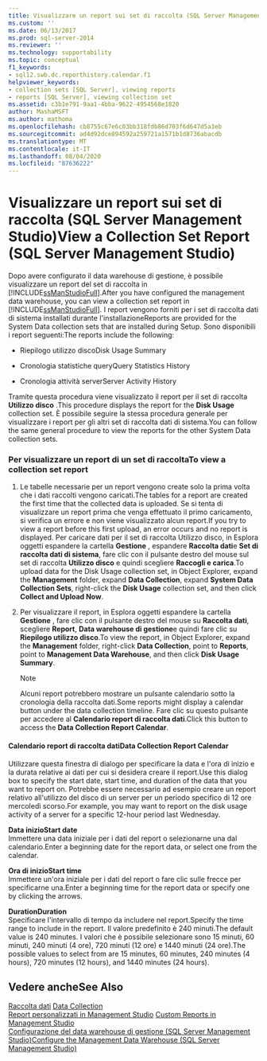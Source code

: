 ```yaml
---
title: Visualizzare un report sui set di raccolta (SQL Server Management Studio) | Microsoft Docs
ms.custom: ''
ms.date: 06/13/2017
ms.prod: sql-server-2014
ms.reviewer: ''
ms.technology: supportability
ms.topic: conceptual
f1_keywords:
- sql12.swb.dc.reporthistory.calendar.f1
helpviewer_keywords:
- collection sets [SQL Server], viewing reports
- reports [SQL Server], viewing collection set
ms.assetid: c3b1e791-9aa1-4bba-9622-4954568e1820
author: MashaMSFT
ms.author: mathoma
ms.openlocfilehash: cb8755c67e6c03bb318fdb86d703f6d647d5a3eb
ms.sourcegitcommit: ad4d92dce894592a259721a1571b1d8736abacdb
ms.translationtype: MT
ms.contentlocale: it-IT
ms.lasthandoff: 08/04/2020
ms.locfileid: "87636222"
---
```

# <a name="view-a-collection-set-report-sql-server-management-studio"></a><span data-ttu-id="b9d25-102">Visualizzare un report sui set di raccolta (SQL Server Management Studio)</span><span class="sxs-lookup"><span data-stu-id="b9d25-102">View a Collection Set Report (SQL Server Management Studio)</span></span>
  <span data-ttu-id="b9d25-103">Dopo avere configurato il data warehouse di gestione, è possibile visualizzare un report del set di raccolta in [!INCLUDE[ssManStudioFull](../../includes/ssmanstudiofull-md.md)].</span><span class="sxs-lookup"><span data-stu-id="b9d25-103">After you have configured the management data warehouse, you can view a collection set report in [!INCLUDE[ssManStudioFull](../../includes/ssmanstudiofull-md.md)].</span></span> <span data-ttu-id="b9d25-104">I report vengono forniti per i set di raccolta dati di sistema installati durante l'installazione</span><span class="sxs-lookup"><span data-stu-id="b9d25-104">Reports are provided for the System Data collection sets that are installed during Setup.</span></span> <span data-ttu-id="b9d25-105">Sono disponibili i report seguenti:</span><span class="sxs-lookup"><span data-stu-id="b9d25-105">The reports include the following:</span></span>  
  
-   <span data-ttu-id="b9d25-106">Riepilogo utilizzo disco</span><span class="sxs-lookup"><span data-stu-id="b9d25-106">Disk Usage Summary</span></span>  
  
-   <span data-ttu-id="b9d25-107">Cronologia statistiche query</span><span class="sxs-lookup"><span data-stu-id="b9d25-107">Query Statistics History</span></span>  
  
-   <span data-ttu-id="b9d25-108">Cronologia attività server</span><span class="sxs-lookup"><span data-stu-id="b9d25-108">Server Activity History</span></span>  
  
 <span data-ttu-id="b9d25-109">Tramite questa procedura viene visualizzato il report per il set di raccolta **Utilizzo disco** .</span><span class="sxs-lookup"><span data-stu-id="b9d25-109">This procedure displays the report for the **Disk Usage** collection set.</span></span> <span data-ttu-id="b9d25-110">È possibile seguire la stessa procedura generale per visualizzare i report per gli altri set di raccolta dati di sistema.</span><span class="sxs-lookup"><span data-stu-id="b9d25-110">You can follow the same general procedure to view the reports for the other System Data collection sets.</span></span>  
  
### <a name="to-view-a-collection-set-report"></a><span data-ttu-id="b9d25-111">Per visualizzare un report di un set di raccolta</span><span class="sxs-lookup"><span data-stu-id="b9d25-111">To view a collection set report</span></span>  
  
1.  <span data-ttu-id="b9d25-112">Le tabelle necessarie per un report vengono create solo la prima volta che i dati raccolti vengono caricati.</span><span class="sxs-lookup"><span data-stu-id="b9d25-112">The tables for a report are created the first time that the collected data is uploaded.</span></span> <span data-ttu-id="b9d25-113">Se si tenta di visualizzare un report prima che venga effettuato il primo caricamento, si verifica un errore e non viene visualizzato alcun report.</span><span class="sxs-lookup"><span data-stu-id="b9d25-113">If you try to view a report before this first upload, an error occurs and no report is displayed.</span></span> <span data-ttu-id="b9d25-114">Per caricare dati per il set di raccolta Utilizzo disco, in Esplora oggetti espandere la cartella **Gestione** , espandere **Raccolta dati**e **Set di raccolta dati di sistema**, fare clic con il pulsante destro del mouse sul set di raccolta **Utilizzo disco** e quindi scegliere **Raccogli e carica**.</span><span class="sxs-lookup"><span data-stu-id="b9d25-114">To upload data for the Disk Usage collection set, in Object Explorer, expand the **Management** folder, expand **Data Collection**, expand **System Data Collection Sets**, right-click the **Disk Usage** collection set, and then click **Collect and Upload Now**.</span></span>  
  
2.  <span data-ttu-id="b9d25-115">Per visualizzare il report, in Esplora oggetti espandere la cartella **Gestione** , fare clic con il pulsante destro del mouse su **Raccolta dati**, scegliere **Report**, **Data warehouse di gestione**e quindi fare clic su **Riepilogo utilizzo disco**.</span><span class="sxs-lookup"><span data-stu-id="b9d25-115">To view the report, in Object Explorer, expand the **Management** folder, right-click **Data Collection**, point to **Reports**, point to **Management Data Warehouse**, and then click **Disk Usage Summary**.</span></span>  
  
    > [!NOTE]  
    >  <span data-ttu-id="b9d25-116">Alcuni report potrebbero mostrare un pulsante calendario sotto la cronologia della raccolta dati.</span><span class="sxs-lookup"><span data-stu-id="b9d25-116">Some reports might display a calendar button under the data collection timeline.</span></span> <span data-ttu-id="b9d25-117">Fare clic su questo pulsante per accedere al **Calendario report di raccolta dati**.</span><span class="sxs-lookup"><span data-stu-id="b9d25-117">Click this button to access the **Data Collection Report Calendar**.</span></span>  
  
#### <a name="data-collection-report-calendar"></a><span data-ttu-id="b9d25-118">Calendario report di raccolta dati</span><span class="sxs-lookup"><span data-stu-id="b9d25-118">Data Collection Report Calendar</span></span>  
 <span data-ttu-id="b9d25-119">Utilizzare questa finestra di dialogo per specificare la data e l'ora di inizio e la durata relative ai dati per cui si desidera creare il report.</span><span class="sxs-lookup"><span data-stu-id="b9d25-119">Use this dialog box to specify the start date, start time, and duration of the data that you want to report on.</span></span> <span data-ttu-id="b9d25-120">Potrebbe essere necessario ad esempio creare un report relativo all'utilizzo del disco di un server per un periodo specifico di 12 ore mercoledì scorso.</span><span class="sxs-lookup"><span data-stu-id="b9d25-120">For example, you may want to report on the disk usage activity of a server for a specific 12-hour period last Wednesday.</span></span>  
  
 <span data-ttu-id="b9d25-121">**Data inizio**</span><span class="sxs-lookup"><span data-stu-id="b9d25-121">**Start date**</span></span>  
 <span data-ttu-id="b9d25-122">Immettere una data iniziale per i dati del report o selezionarne una dal calendario.</span><span class="sxs-lookup"><span data-stu-id="b9d25-122">Enter a beginning date for the report data, or select one from the calendar.</span></span>  
  
 <span data-ttu-id="b9d25-123">**Ora di inizio**</span><span class="sxs-lookup"><span data-stu-id="b9d25-123">**Start time**</span></span>  
 <span data-ttu-id="b9d25-124">Immettere un'ora iniziale per i dati del report o fare clic sulle frecce per specificarne una.</span><span class="sxs-lookup"><span data-stu-id="b9d25-124">Enter a beginning time for the report data or specify one by clicking the arrows.</span></span>  
  
 <span data-ttu-id="b9d25-125">**Duration**</span><span class="sxs-lookup"><span data-stu-id="b9d25-125">**Duration**</span></span>  
 <span data-ttu-id="b9d25-126">Specificare l'intervallo di tempo da includere nel report.</span><span class="sxs-lookup"><span data-stu-id="b9d25-126">Specify the time range to include in the report.</span></span> <span data-ttu-id="b9d25-127">Il valore predefinito è 240 minuti.</span><span class="sxs-lookup"><span data-stu-id="b9d25-127">The default value is 240 minutes.</span></span> <span data-ttu-id="b9d25-128">I valori che è possibile selezionare sono 15 minuti, 60 minuti, 240 minuti (4 ore), 720 minuti (12 ore) e 1440 minuti (24 ore).</span><span class="sxs-lookup"><span data-stu-id="b9d25-128">The possible values to select from are 15 minutes, 60 minutes, 240 minutes (4 hours), 720 minutes (12 hours), and 1440 minutes (24 hours).</span></span>  
  
## <a name="see-also"></a><span data-ttu-id="b9d25-129">Vedere anche</span><span class="sxs-lookup"><span data-stu-id="b9d25-129">See Also</span></span>  
 <span data-ttu-id="b9d25-130">[Raccolta dati](data-collection.md) </span><span class="sxs-lookup"><span data-stu-id="b9d25-130">[Data Collection](data-collection.md) </span></span>  
 <span data-ttu-id="b9d25-131">[Report personalizzati in Management Studio](../../ssms/object/custom-reports-in-management-studio.md) </span><span class="sxs-lookup"><span data-stu-id="b9d25-131">[Custom Reports in Management Studio](../../ssms/object/custom-reports-in-management-studio.md) </span></span>  
 [<span data-ttu-id="b9d25-132">Configurazione del data warehouse di gestione &#40;SQL Server Management Studio&#41;</span><span class="sxs-lookup"><span data-stu-id="b9d25-132">Configure the Management Data Warehouse &#40;SQL Server Management Studio&#41;</span></span>](configure-the-management-data-warehouse-sql-server-management-studio.md)  
  
  
